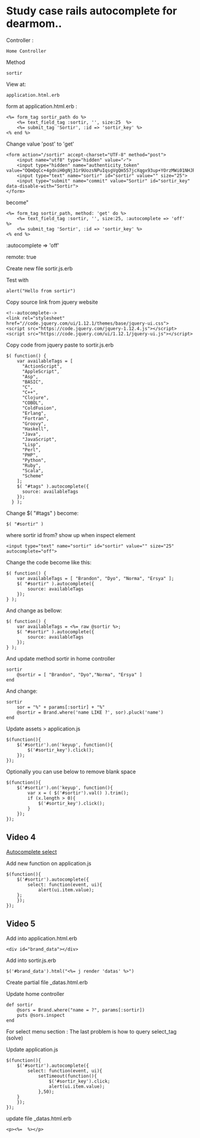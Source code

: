 # Study case rails autocomplete for dearmom..

Controller :

	Home Controller

Method	

	sortir

View at:

	application.html.erb

form at application.html.erb : 

	<%= form_tag sortir_path do %>
        <%= text_field_tag :sortir, '', size:25  %>
        <%= submit_tag 'Sortir', :id => 'sortir_key' %>
    <% end %>

Change value 'post' to 'get'    

    <form action="/sortir" accept-charset="UTF-8" method="post">
    	<input name="utf8" type="hidden" value="✓">
    	<input type="hidden" name="authenticity_token" value="OQmQqCc+4gdniH0gNj31r9UozsNPuIqsgVgQm557jcXqgx93up+YOrzMWi01NHJRu//2cO7cxthZMzI1yqT0SQ==">
        <input type="text" name="sortir" id="sortir" value="" size="25">
        <input type="submit" name="commit" value="Sortir" id="sortir_key" data-disable-with="Sortir">
	</form>		

become"

	<%= form_tag sortir_path, method: 'get' do %>
        <%= text_field_tag :sortir, '', size:25, :autocomplete => 'off'  %>
        <%= submit_tag 'Sortir', :id => 'sortir_key' %>
    <% end %>

:autocomplete => 'off'

remote: true

Create new file sortir.js.erb

Test with 

	alert("Hello from sortir")

Copy source link from jquery website

	<!--autocomplete-->
	<link rel="stylesheet" href="//code.jquery.com/ui/1.12.1/themes/base/jquery-ui.css">
	<script src="https://code.jquery.com/jquery-1.12.4.js"></script>
	<script src="https://code.jquery.com/ui/1.12.1/jquery-ui.js"></script>

Copy code from jquery paste to sortir.js.erb

	$( function() {
	    var availableTags = [
	      "ActionScript",
	      "AppleScript",
	      "Asp",
	      "BASIC",
	      "C",
	      "C++",
	      "Clojure",
	      "COBOL",
	      "ColdFusion",
	      "Erlang",
	      "Fortran",
	      "Groovy",
	      "Haskell",
	      "Java",
	      "JavaScript",
	      "Lisp",
	      "Perl",
	      "PHP",
	      "Python",
	      "Ruby",
	      "Scala",
	      "Scheme"
	    ];
	    $( "#tags" ).autocomplete({
	      source: availableTags
	    });
	  } );

Change $( "#tags" ) become:

	$( "#sortir" )

where sortir id from? show up when inspect element

	<input type="text" name="sortir" id="sortir" value="" size="25" autocomplete="off">

Change the code become like this:

	$( function() {
	    var availableTags = [ "Brandon", "Dyo", "Norma", "Ersya" ];
	    $( "#sortir" ).autocomplete({
	        source: availableTags
	    });
	} );

And change as bellow:

	$( function() {
	    var availableTags = <%= raw @sortir %>;
	    $( "#sortir" ).autocomplete({
	        source: availableTags
	    });
	} );

And update method sortir in home controller

	sortir
		@sortir = [ "Brandon", "Dyo","Norma", "Ersya" ]
	end	

And change:

    sortir
		sor = "%" + params[:sortir] + "%"
    	@sortir = Brand.where('name LIKE ?', sor).pluck('name')
	end

Update assets > application.js

	$(function(){
	    $('#sortir').on('keyup', function(){
	        $('#sortir_key').click();
	    });
	});

Optionally you can use below to remove blank space

	$(function(){
	    $('#sortir').on('keyup', function(){
	        var x = ( $('#sortir').val() ).trim();
	        if (x.length > 0){
	            $('#sortir_key').click();
	        }
	    });
	});

## Video 4

[Autocomplete select](http://api.jqueryui.com/autocomplete/#event-select)

Add new function on application.js

	$(function(){
		$('#sortir').autocomplete({
			select: function(event, ui){
				alert(ui.item.value);
		};
		});
	});

## Video 5

Add into application.html.erb

	<div id="brand_data"></div>

Add into sortir.js.erb

	$('#brand_data').html("<%= j render 'datas' %>")

Create partial file _datas.html.erb

Update home controller 

	def sortir
		@sors = Brand.where("name = ?", params[:sortir])
    	puts @sors.inspect
	end		

For select menu section : The last problem is how to query select_tag	 (solve)

Update application.js

	$(function(){
		$('#sortir').autocomplete({
			select: function(event, ui){
	            setTimeout(function(){
	                $('#sortir_key').click;   
			    	alert(ui.item.value);        
	            },50);
		}
		});
	});

update file _datas.html.erb

	<p><%=  %></p>